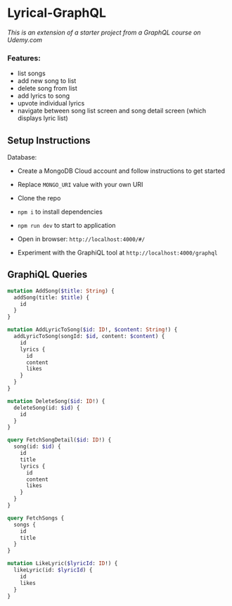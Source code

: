 # Lyrical-GraphQL

_This is an extension of a starter project from a GraphQL course on Udemy.com_

### Features:

- list songs
- add new song to list
- delete song from list
- add lyrics to song
- upvote individual lyrics
- navigate between song list screen and song detail screen (which displays lyric list)

## Setup Instructions

Database:

- Create a MongoDB Cloud account and follow instructions to get started
- Replace `MONGO_URI` value with your own URI

- Clone the repo
- `npm i` to install dependencies
- `npm run dev` to start to application
- Open in browser: `http://localhost:4000/#/`
- Experiment with the GraphiQL tool at `http://localhost:4000/graphql`

## GraphiQL Queries

```graphql
mutation AddSong($title: String) {
  addSong(title: $title) {
    id
  }
}

mutation AddLyricToSong($id: ID!, $content: String!) {
  addLyricToSong(songId: $id, content: $content) {
    id
    lyrics {
      id
      content
      likes
    }
  }
}

mutation DeleteSong($id: ID!) {
  deleteSong(id: $id) {
    id
  }
}

query FetchSongDetail($id: ID!) {
  song(id: $id) {
    id
    title
    lyrics {
      id
      content
      likes
    }
  }
}

query FetchSongs {
  songs {
    id
    title
  }
}

mutation LikeLyric($lyricId: ID!) {
  likeLyric(id: $lyricId) {
    id
    likes
  }
}
```
